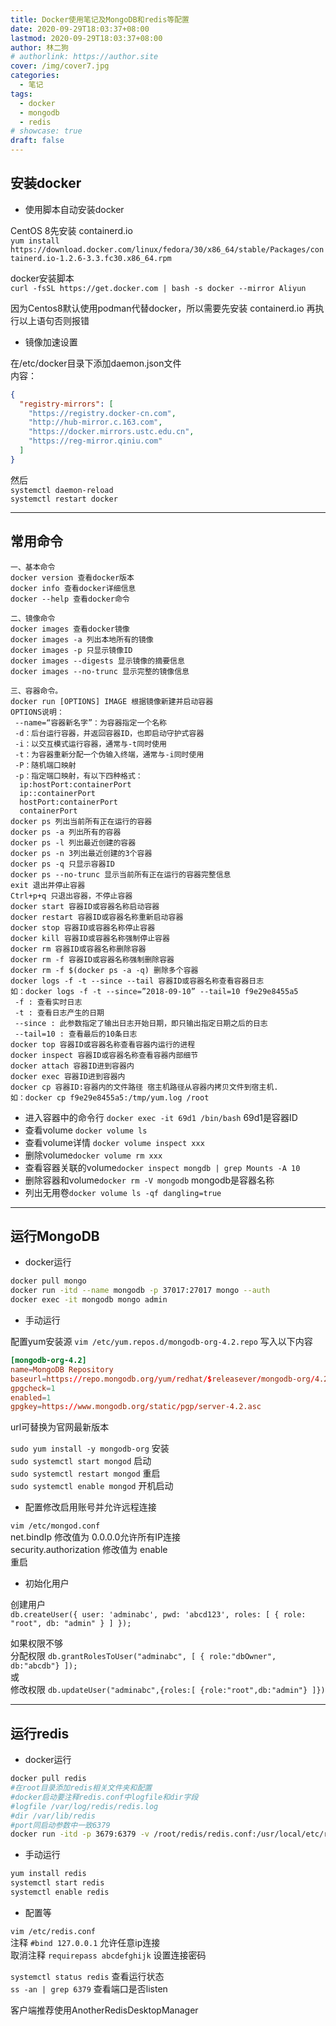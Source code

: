 ```yaml
---
title: Docker使用笔记及MongoDB和redis等配置
date: 2020-09-29T18:03:37+08:00
lastmod: 2020-09-29T18:03:37+08:00
author: 林二狗
# authorlink: https://author.site
cover: /img/cover7.jpg
categories:
  - 笔记
tags:
  - docker
  - mongodb
  - redis
# showcase: true
draft: false
---
```


## 安装docker

* 使用脚本自动安装docker

CentOS 8先安装 containerd.io  
`yum install https://download.docker.com/linux/fedora/30/x86_64/stable/Packages/containerd.io-1.2.6-3.3.fc30.x86_64.rpm`

docker安装脚本  
`curl -fsSL https://get.docker.com | bash -s docker --mirror Aliyun`

因为Centos8默认使用podman代替docker，所以需要先安装 containerd.io 再执行以上语句否则报错

* 镜像加速设置

在/etc/docker目录下添加daemon.json文件  
内容：

```json
{
  "registry-mirrors": [
    "https://registry.docker-cn.com",
    "http://hub-mirror.c.163.com",
    "https://docker.mirrors.ustc.edu.cn",
    "https://reg-mirror.qiniu.com"
  ]
}
```

然后  
`systemctl daemon-reload`  
`systemctl restart docker`

---

## 常用命令

```text
一、基本命令
docker version 查看docker版本
docker info 查看docker详细信息
docker --help 查看docker命令

二、镜像命令
docker images 查看docker镜像
docker images -a 列出本地所有的镜像
docker images -p 只显示镜像ID
docker images --digests 显示镜像的摘要信息
docker images --no-trunc 显示完整的镜像信息

三、容器命令。
docker run [OPTIONS] IMAGE 根据镜像新建并启动容器
OPTIONS说明：
 --name=“容器新名字”：为容器指定一个名称
 -d：后台运行容器，并返回容器ID，也即启动守护式容器
 -i：以交互模式运行容器，通常与-t同时使用
 -t：为容器重新分配一个伪输入终端，通常与-i同时使用
 -P：随机端口映射
 -p：指定端口映射，有以下四种格式：
  ip:hostPort:containerPort
  ip::containerPort
  hostPort:containerPort
  containerPort
docker ps 列出当前所有正在运行的容器
docker ps -a 列出所有的容器
docker ps -l 列出最近创建的容器
docker ps -n 3列出最近创建的3个容器
docker ps -q 只显示容器ID
docker ps --no-trunc 显示当前所有正在运行的容器完整信息
exit 退出并停止容器
Ctrl+p+q 只退出容器，不停止容器
docker start 容器ID或容器名称启动容器
docker restart 容器ID或容器名称重新启动容器
docker stop 容器ID或容器名称停止容器
docker kill 容器ID或容器名称强制停止容器
docker rm 容器ID或容器名称删除容器
docker rm -f 容器ID或容器名称强制删除容器
docker rm -f $(docker ps -a -q) 删除多个容器
docker logs -f -t --since --tail 容器ID或容器名称查看容器日志
如：docker logs -f -t --since=”2018-09-10” --tail=10 f9e29e8455a5
 -f : 查看实时日志
 -t : 查看日志产生的日期
 --since : 此参数指定了输出日志开始日期，即只输出指定日期之后的日志
 --tail=10 : 查看最后的10条日志
docker top 容器ID或容器名称查看容器内运行的进程
docker inspect 容器ID或容器名称查看容器内部细节
docker attach 容器ID进到容器内
docker exec 容器ID进到容器内
docker cp 容器ID:容器内的文件路径 宿主机路径从容器内拷贝文件到宿主机.
如：docker cp f9e29e8455a5:/tmp/yum.log /root
```

* 进入容器中的命令行 `docker exec -it 69d1 /bin/bash` 69d1是容器ID
* 查看volume `docker volume ls`
* 查看volume详情 `docker volume inspect xxx`
* 删除volume`docker volume rm xxx`
* 查看容器关联的volume`docker inspect mongdb | grep Mounts -A 10`
* 删除容器和volume`docker rm -V mongodb` mongodb是容器名称
* 列出无用卷`docker volume ls -qf dangling=true`

---

## 运行MongoDB  

* docker运行

```bash
docker pull mongo
docker run -itd --name mongodb -p 37017:27017 mongo --auth
docker exec -it mongodb mongo admin
```

* 手动运行

配置yum安装源 `vim /etc/yum.repos.d/mongodb-org-4.2.repo` 写入以下内容

```conf
[mongodb-org-4.2]
name=MongoDB Repository
baseurl=https://repo.mongodb.org/yum/redhat/$releasever/mongodb-org/4.2/x86_64/
gpgcheck=1
enabled=1
gpgkey=https://www.mongodb.org/static/pgp/server-4.2.asc
```

url可替换为官网最新版本

`sudo yum install -y mongodb-org` 安装  
`sudo systemctl start mongod` 启动  
`sudo systemctl restart mongod` 重启  
`sudo systemctl enable mongod` 开机启动  

* 配置修改启用账号并允许远程连接

`vim /etc/mongod.conf`  
net.bindIp 修改值为 0.0.0.0允许所有IP连接  
security.authorization 修改值为 enable  
重启

* 初始化用户

创建用户  
`db.createUser({ user: 'adminabc', pwd: 'abcd123', roles: [ { role: "root", db: "admin" } ] });`  

如果权限不够  
分配权限 `db.grantRolesToUser("adminabc", [ { role:"dbOwner", db:"abcdb"} ]);`  
或  
修改权限 `db.updateUser("adminabc",{roles:[ {role:"root",db:"admin"} ]})`  

---

## 运行redis

* docker运行

```bash
docker pull redis
#在root目录添加redis相关文件夹和配置
#docker启动要注释redis.conf中logfile和dir字段
#logfile /var/log/redis/redis.log
#dir /var/lib/redis
#port同启动参数中一致6379
docker run -itd -p 3679:6379 -v /root/redis/redis.conf:/usr/local/etc/redis/redis.conf -v /root/redis/data/:/data --name myredis redis redis-server /usr/local/etc/redis/redis.conf
```

* 手动运行

```bash
yum install redis
systemctl start redis
systemctl enable redis
```

* 配置等

`vim /etc/redis.conf`  
注释 `#bind 127.0.0.1` 允许任意ip连接  
取消注释 `requirepass abcdefghijk` 设置连接密码

`systemctl status redis` 查看运行状态  
`ss -an | grep 6379` 查看端口是否listen

客户端推荐使用AnotherRedisDesktopManager
